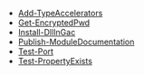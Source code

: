 * [Add-TypeAccelerators](https://github.com/wim-beck/IS4U-FIM-Powershell/wiki/Add-TypeAccelerators)<br />
* [Get-EncryptedPwd](https://github.com/wim-beck/IS4U-FIM-Powershell/wiki/Get-EncryptedPwd)<br />
* [Install-DllInGac](https://github.com/wim-beck/IS4U-FIM-Powershell/wiki/Install-DllInGac)<br />
* [Publish-ModuleDocumentation](https://github.com/wim-beck/IS4U-FIM-Powershell/wiki/Publish-ModuleDocumentation)<br />
* [Test-Port](https://github.com/wim-beck/IS4U-FIM-Powershell/wiki/Test-Port)<br />
* [Test-PropertyExists](https://github.com/wim-beck/IS4U-FIM-Powershell/wiki/Test-PropertyExists)<br />